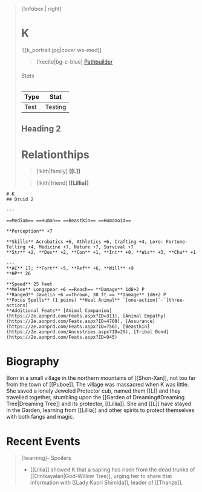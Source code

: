 > [!infobox | right]
> # K
> ![[k_portrait.jpg|cover ws-med]]
> >[!recite|bg-c-blue] [Pathbuilder](https://pathbuilder2e.com/launch.html?build=833811)
> 
> ###### Stats
> | Type | Stat |
> | ---- | ---- |
> | Test | Testing |
> ## Heading 2
> # Relationthips
> >[!kith|family] **[[L]]**
> 
>  > [!kith|friend] **[[Lillia]]**

```pf2e-stats
# K
## Druid 2

---

==Medium== ==Human== ==Beastkin== ==Humanoid==

**Perception** +7

**Skills** Acrobatics +6, Athletics +6, Crafting +4, Lore: Fortune-Telling +4, Medicine +7, Nature +7, Survival +7
**Str** +2, **Dex** +2, **Con** +1, **Int** +0, **Wis** +3, **Cha** +1

---
**AC** 17; **Fort** +5, **Ref** +6, **Will** +9
**HP** 26
---
**Speed** 25 feet
**Melee** Longspear +6 ==Reach== **Damage** 1d8+2 P
**Ranged** Javelin +6 ==Thrown, 30 ft.== **Damage** 1d6+2 P
**Focus Spells** (1 poins) **Heal Animal** `[one-action]`-`[three-actions]`
**Additional Feats** [Animal Companion](https://2e.aonprd.com/Feats.aspx?ID=311), [Animal Empathy](https://2e.aonprd.com/Feats.aspx?ID=4709), [Assurance](https://2e.aonprd.com/Feats.aspx?ID=756), [Beastkin](https://2e.aonprd.com/Ancestries.aspx?ID=29), [Tribal Bond](https://2e.aonprd.com/Feats.aspx?ID=945)
```
# Biography
Born in a small village in the northern mountains of [[Shon-Xan]], not too far from the town of [[Puboe]]. The village was massacred when K was little. She saved a lonely Jeweled Protector cub, named them [[L]] and they travelled together, stumbling upon the [[Garden of Dreaming#Dreaming Tree|Dreaming Tree]] and its protector, [[Lillia]]. She and [[L]] have stayed in the Garden, learning from [[Lillia]] and other spirits to protect themselves with both fangs and magic.
# Recent Events

> [!warning]- Spoilers
>  - [[Lillia]] showed K that a sapling has risen from the dead trunks of [[Omikayalan|God-Willow Tree]], urging her to share that information with [[Lady Kaori Shimida]], leader of [[Thanze]].